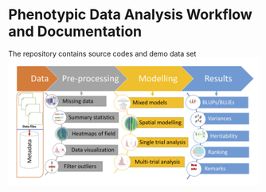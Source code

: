 # Phenotypic Data Analysis Workflow and Documentation
The repository contains source codes and demo data set
![](www/workflow.png)
 
